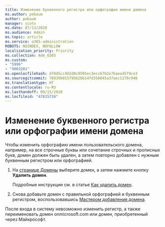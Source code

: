 ```yaml
---
title: Изменение буквенного регистра или орфографии имени домена
ms.author: pebaum
author: pebaum
manager: scotv
ms.date: 07/13/2020
ms.audience: Admin
ms.topic: article
ms.service: o365-administration
ROBOTS: NOINDEX, NOFOLLOW
localization_priority: Priority
ms.collection: Adm_O365
ms.custom:
- "5996"
- "9003201"
ms.openlocfilehash: df8d5cc492d0c0505ec3ecc67b2e7baea45f9ce3
ms.sourcegitcommit: 78939b01579b626b147d356045a37aec1170c948
ms.translationtype: HT
ms.contentlocale: ru-RU
ms.lasthandoff: 09/15/2020
ms.locfileid: "47815726"
---
```

# <a name="change-a-domain-name-letter-case-or-spelling"></a>Изменение буквенного регистра или орфографии имени домена

Чтобы изменить орфографию имени пользовательского домена, например, на все строчные буквы или сочетание строчных и прописных букв, домен должен быть удален, а затем повторно добавлен с нужным буквенным регистром или орфографией.

1. На [странице Домены](https://admin.microsoft.com/Adminportal#/Domains) выберите домен, а затем нажмите кнопку **Удалить домен**.</br>

    Подробные инструкции см. в статье [Как удалить домен](https://docs.microsoft.com/microsoft-365/admin/get-help-with-domains/remove-a-domain?view=o365-worldwide).

2. Снова добавьте домен с правильной орфографией и буквенным регистром, воспользовавшись [Мастером добавления домена](https://admin.microsoft.com/Adminportal#/Domains/Wizard).

После входа в систему невозможно изменить регистр, а также переименовать домен onmicrosoft.com или домен, приобретенный через Майкрософт.